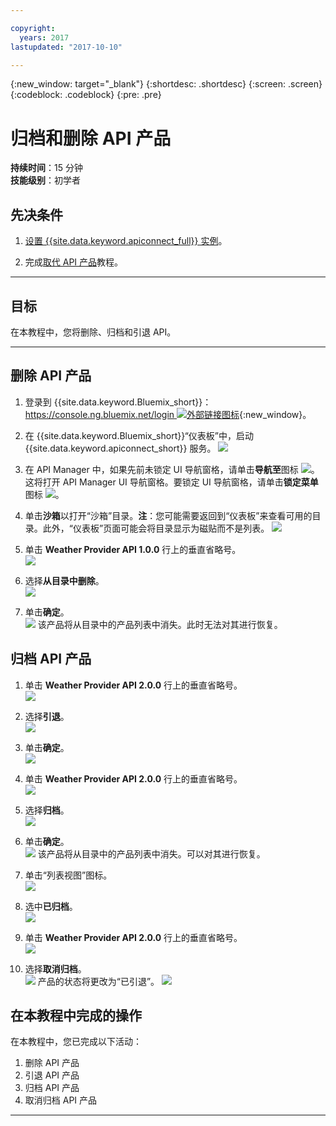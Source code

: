 ```yaml
---

copyright:
  years: 2017
lastupdated: "2017-10-10"

---
```


{:new_window: target="_blank"}
{:shortdesc: .shortdesc}
{:screen: .screen}
{:codeblock: .codeblock}
{:pre: .pre}

# 归档和删除 API 产品
**持续时间**：15 分钟  
**技能级别**：初学者 

## 先决条件

1. [设置 {{site.data.keyword.apiconnect_full}} 实例](tut_prereq_set_up_apic_instance.html)。

2. 完成[取代 API 产品](tut_manage_supercede.html)教程。

---
## 目标
在本教程中，您将删除、归档和引退 API。

---
## 删除 API 产品
1. 登录到 {{site.data.keyword.Bluemix_short}}：[https://console.ng.bluemix.net/login ![外部链接图标](../../../icons/launch-glyph.svg "外部链接图标")](https://console.ng.bluemix.net/login){:new_window}。

2. 在 {{site.data.keyword.Bluemix_short}}“仪表板”中，启动 {{site.data.keyword.apiconnect_short}} 服务。
![](images/Bluemix.png)

3. 在 API Manager 中，如果先前未锁定 UI 导航窗格，请单击**导航至**图标 ![](images/navigate-to.png)。这将打开 API Manager UI 导航窗格。要锁定 UI 导航窗格，请单击**锁定菜单**图标 ![](images/pinned.png)。

4. 单击**沙箱**以打开“沙箱”目录。**注**：您可能需要返回到“仪表板”来查看可用的目录。此外，“仪表板”页面可能会将目录显示为磁贴而不是列表。
![](images/del-sandbox-list.png)

5. 单击 **Weather Provider API 1.0.0** 行上的垂直省略号。  
![](images/del-prod-list1.png)

6. 选择**从目录中删除**。  
![](images/del-del-from-cat.png)

7. 单击**确定**。  
![](images/del-del-dialog.png)
    该产品将从目录中的产品列表中消失。此时无法对其进行恢复。


## 归档 API 产品
1. 单击 **Weather Provider API 2.0.0** 行上的垂直省略号。  
![](images/del-prod-list2.png)

2. 选择**引退**。  
![](images/del-select-retire.png)

3. 单击**确定**。  
![](images/del-retire-dialog.png)

4. 单击 **Weather Provider API 2.0.0** 行上的垂直省略号。  
![](images/del-prod-list3.png)

5. 选择**归档**。  
![](images/del-select-archive.png)

6. 单击**确定**。  
![](images/del-archive-dialog.png)
    该产品将从目录中的产品列表中消失。可以对其进行恢复。

7. 单击“列表视图”图标。  
![](images/del-prod-list4.png)

8. 选中**已归档**。  
![](images/del-view-archived.png)

9. 单击 **Weather Provider API 2.0.0** 行上的垂直省略号。  
![](images/del-prod-list5.png)

10. 选择**取消归档**。  
![](images/del-unarchive.png)
    产品的状态将更改为“已引退”。
![](images/del-prod-list6.png)

 
 
## 在本教程中完成的操作
在本教程中，您已完成以下活动：

1. 删除 API 产品
2. 引退 API 产品
3. 归档 API 产品
4. 取消归档 API 产品

---












